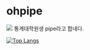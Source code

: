 # ohpipe
<img src="https://img.shields.io/badge/Pyhthon-3776AB?style=for-the-badge&logo=python&logoColor=white">
통계대학원생 pipe라고 합네다.

[![Top Langs](https://github-readme-stats.vercel.app/api/top-langs/?username=delay-100&layout=compact)](https://github.com/ohpipe/github-readme-stats)
